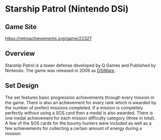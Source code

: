 # Starship Patrol (Nintendo DSi)
## Game Site
https://retroachievements.org/game/22327
## Overview
Starship Patrol is a tower defense developed by Q Games and Published by Nintendo.  The game was released in 2009 as [DSiWare](https://retroachievements.org/game/22192).
## Set Design
The set features basic progression achievements through every mission in the game.  There is also an achievement for every rank which is awarded by the number of prefect missions completed. If a mission is completely perfectly without using a SOS card then a medal is also awarded.  There is one medal achievement for each mission difficulty category (three in total).  A few of the SOS cards for the bounty hunters were included as well as a few achievements for collecting a certain amount of energy during a mission.
